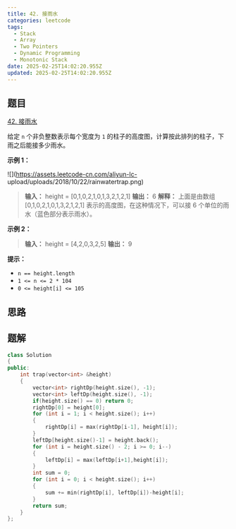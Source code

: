 ```yaml
---
title: 42. 接雨水
categories: leetcode
tags: 
  - Stack
  - Array
  - Two Pointers
  - Dynamic Programming
  - Monotonic Stack
date: 2025-02-25T14:02:20.955Z
updated: 2025-02-25T14:02:20.955Z
---
```


<!--more-->

## 题目

[42. 接雨水](https://leetcode.cn/problems/trapping-rain-water)

给定 `n` 个非负整数表示每个宽度为 `1` 的柱子的高度图，计算按此排列的柱子，下雨之后能接多少雨水。



**示例 1：**

![](https://assets.leetcode-cn.com/aliyun-lc-
upload/uploads/2018/10/22/rainwatertrap.png)

> 
> 
> **输入：** height = [0,1,0,2,1,0,1,3,2,1,2,1]
> **输出：** 6
> **解释：** 上面是由数组 [0,1,0,2,1,0,1,3,2,1,2,1] 表示的高度图，在这种情况下，可以接 6 个单位的雨水（蓝色部分表示雨水）。
> 

**示例 2：**

> 
> 
> **输入：** height = [4,2,0,3,2,5]
> **输出：** 9
> 



**提示：**

  * `n == height.length`
  * `1 <= n <= 2 * 104`
  * `0 <= height[i] <= 105`



## 思路


## 题解

```cpp
class Solution
{
public:
    int trap(vector<int> &height)
    {
        vector<int> rightDp(height.size(), -1);
        vector<int> leftDp(height.size(), -1);
        if(height.size() == 0) return 0;
        rightDp[0] = height[0];
        for (int i = 1; i < height.size(); i++)
        {
            rightDp[i] = max(rightDp[i-1], height[i]);
        }
        leftDp[height.size()-1] = height.back();
        for (int i = height.size() - 2; i >= 0; i--)
        {
            leftDp[i] = max(leftDp[i+1],height[i]);
        }
        int sum = 0;
        for (int i = 0; i < height.size(); i++)
        {
            sum += min(rightDp[i], leftDp[i])-height[i];
        }
        return sum;
    }
};
```
